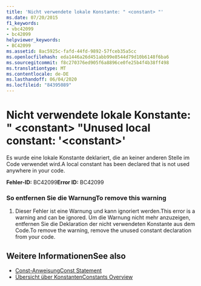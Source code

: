 ```yaml
---
title: 'Nicht verwendete lokale Konstante: " <constant> "'
ms.date: 07/20/2015
f1_keywords:
- vbc42099
- bc42099
helpviewer_keywords:
- BC42099
ms.assetid: 8ac5925c-fafd-44fd-9892-57fceb35a5cc
ms.openlocfilehash: eda1446a26d451abb99e8544d79d10b6148f6ba6
ms.sourcegitcommit: f8c270376ed905f6a8896ce0fe25b4f4b38ff498
ms.translationtype: MT
ms.contentlocale: de-DE
ms.lasthandoff: 06/04/2020
ms.locfileid: "84395089"
---
```

# <a name="unused-local-constant-constant"></a><span data-ttu-id="f738f-102">Nicht verwendete lokale Konstante: " \<constant> "</span><span class="sxs-lookup"><span data-stu-id="f738f-102">Unused local constant: '\<constant>'</span></span>
<span data-ttu-id="f738f-103">Es wurde eine lokale Konstante deklariert, die an keiner anderen Stelle im Code verwendet wird.</span><span class="sxs-lookup"><span data-stu-id="f738f-103">A local constant has been declared that is not used anywhere in your code.</span></span>  
  
 <span data-ttu-id="f738f-104">**Fehler-ID:** BC42099</span><span class="sxs-lookup"><span data-stu-id="f738f-104">**Error ID:** BC42099</span></span>  
  
### <a name="to-remove-this-warning"></a><span data-ttu-id="f738f-105">So entfernen Sie die Warnung</span><span class="sxs-lookup"><span data-stu-id="f738f-105">To remove this warning</span></span>  
  
1. <span data-ttu-id="f738f-106">Dieser Fehler ist eine Warnung und kann ignoriert werden.</span><span class="sxs-lookup"><span data-stu-id="f738f-106">This error is a warning and can be ignored.</span></span> <span data-ttu-id="f738f-107">Um die Warnung nicht mehr anzuzeigen, entfernen Sie die Deklaration der nicht verwendeten Konstante aus dem Code.</span><span class="sxs-lookup"><span data-stu-id="f738f-107">To remove the warning, remove the unused constant declaration from your code.</span></span>  
  
## <a name="see-also"></a><span data-ttu-id="f738f-108">Weitere Informationen</span><span class="sxs-lookup"><span data-stu-id="f738f-108">See also</span></span>

- [<span data-ttu-id="f738f-109">Const-Anweisung</span><span class="sxs-lookup"><span data-stu-id="f738f-109">Const Statement</span></span>](../language-reference/statements/const-statement.md)
- [<span data-ttu-id="f738f-110">Übersicht über Konstanten</span><span class="sxs-lookup"><span data-stu-id="f738f-110">Constants Overview</span></span>](../programming-guide/language-features/constants-enums/constants-overview.md)
